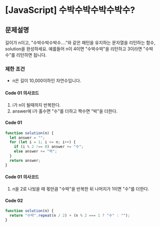 # [JavaScript] 수박수박수박수박수?

## 문제설명

길이가 n이고, "수박수박수박수...."와 같은 패턴을 유지하는 문자열을 리턴하는 함수, solution을 완성하세요. 예를들어 n이 4이면 "수박수박"을 리턴하고 3이라면 "수박수"를 리턴하면 됩니다.

### 제한 조건

- n은 길이 10,000이하인 자연수입니다.

#### Code 01 의사코드

1. i가 n이 될때까지 반복한다.
2. answer에 i가 홀수면 "수"를 더하고 짝수면 "박"을 더한다.

#### Code 01

```js
function solution(n) {
  let answer = "";
  for (let i = 1; i <= n; i++) {
    if (i % 2 !== 0) answer += "수";
    else answer += "박";
  }
  return answer;
}
```

#### Code 01 의사코드

1. n을 2로 나눴을 때 몫만큼 "수박"을 반복한 뒤 나머지가 1이면 "수"를 더한다.

#### Code 02

```js
function solution(n) {
  return "수박".repeat(n / 2) + (n % 2 === 1 ? "수" : "");
}
```
